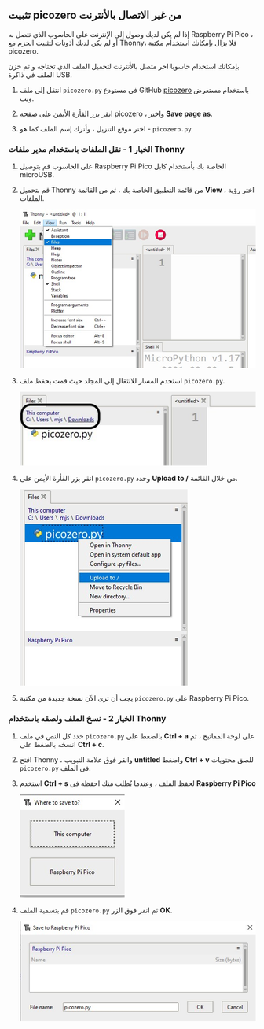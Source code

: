 ## تثبيت picozero من غير الاتصال بالأنترنت

إذا لم يكن لديك وصول إلى الإنترنت على الحاسوب الذي تتصل به Raspberry Pi Pico ، أو لم يكن لديك أذونات لتثبيت الحزم مع Thonny، فلا يزال بإمكانك استخدام مكتبة picozero.

بإمكانك استخدام حاسوبا اخر متصل بالأنترنت لتحميل الملف الذي تحتاجه و ثم خزن الملف في ذاكرة USB.

1. انتقل إلى ملف `picozero.py` في مستودع GitHub [picozero](https://raw.githubusercontent.com/RaspberryPiFoundation/picozero/master/picozero/picozero.py?token=GHSAT0AAAAAABRLTKWZCT53CGKBFHMJGE54YSC762A) باستخدام مستعرض ويب.

2. انقر بزر الفأرة الأيمن على صفحة picozero ، واختر **Save page as**.

3. اختر موقع التنزيل ، وأترك إسم الملف كما هو - `picozero.py`

### الخيار 1 - نقل الملفات باستخدام مدير ملفات Thonny

1. على الحاسوب قم بتوصيل Raspberry Pi Pico الخاصة بك بأستخدام كابل microUSB.

2. قم بتحميل Thonny من قائمة التطبيق الخاصة بك ، ثم من القائمة **View** ، اختر رؤية الملفات.

    ![تم تحديد قائمة العرض وتم فحص الملفات](images/view_files.jpg)

3. استخدم المسار للانتقال إلى المجلد حيث قمت بحفظ ملف `picozero.py`.

    ![تم تمييز مسار الملف في علامة تبويب الملفات في Thonny](images/navigate_downloads.jpg)

4. انقر بزر الفأرة الأيمن على `picozero.py` وحدد **Upload to /** من خلال القائمة.

    ![يتم عرض قائمة السياق مع التحميل إلى / المحدد](images/upload_files.jpg)

5. يجب أن ترى الآن نسخة جديدة من مكتبة `picozero.py` على Raspberry Pi Pico.

### الخيار 2 - نسخ الملف ولصقه باستخدام Thonny

1. حدد كل النص في ملف `picozero.py` بالضغط على **Ctrl + a** على لوحة المفاتيح ، ثم انسخه بالضغط على **Ctrl + c**.

2. افتح Thonny ، وانقر فوق علامة التبويب **untitled** واضغط **Ctrl + v** للصق محتويات `picozero.py` في الملف.

3. استخدم **Ctrl + s** لحفظ الملف ، وعندما يُطلب منك احفظه في **Raspberry Pi Pico**

    ![تظهر خيارات الحفظ مع عرض هذا الكمبيوتر و Raspberry Pi Pico](images/save_to.jpg)

4. قم بتسمية الملف `picozero.py` ثم انقر فوق الزر **OK**.

    ![تمت كتابة picozero.py في حقل إسم الملف و ظهر زرا موافق و إلغاء](images/save_file.jpg)

